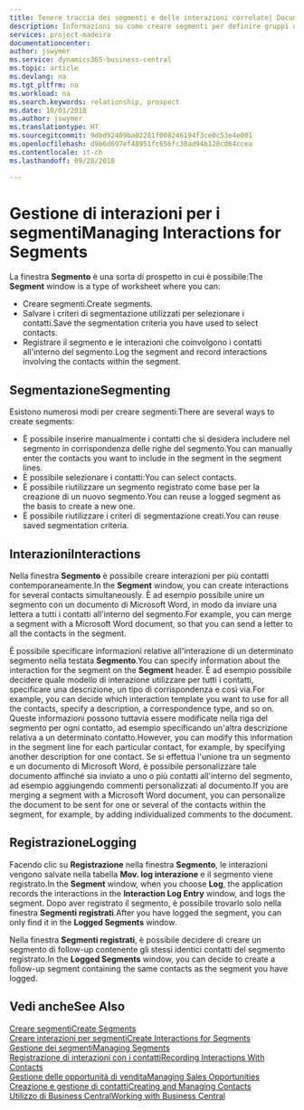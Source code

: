 ```yaml
---
title: Tenere traccia dei segmenti e delle interazioni correlate| Documenti Microsoft
description: Informazioni su come creare segmenti per definire gruppi di contatti e specificare delle interazioni per i segmenti.
services: project-madeira
documentationcenter: 
author: jswymer
ms.service: dynamics365-business-central
ms.topic: article
ms.devlang: na
ms.tgt_pltfrm: na
ms.workload: na
ms.search.keywords: relationship, prospect
ms.date: 10/01/2018
ms.author: jswymer
ms.translationtype: HT
ms.sourcegitcommit: 9dbd92409ba02281f008246194f3ce0c53e4e001
ms.openlocfilehash: d9b6d697ef48951fc656fc30ad94b128cd64ccea
ms.contentlocale: it-ch
ms.lasthandoff: 09/28/2018

---
```

# <a name="managing-interactions-for-segments"></a><span data-ttu-id="daf64-103">Gestione di interazioni per i segmenti</span><span class="sxs-lookup"><span data-stu-id="daf64-103">Managing Interactions for Segments</span></span>
<span data-ttu-id="daf64-104">La finestra **Segmento** è una sorta di prospetto in cui è possibile:</span><span class="sxs-lookup"><span data-stu-id="daf64-104">The **Segment** window is a type of worksheet where you can:</span></span>

* <span data-ttu-id="daf64-105">Creare segmenti.</span><span class="sxs-lookup"><span data-stu-id="daf64-105">Create segments.</span></span>
* <span data-ttu-id="daf64-106">Salvare i criteri di segmentazione utilizzati per selezionare i contatti.</span><span class="sxs-lookup"><span data-stu-id="daf64-106">Save the segmentation criteria you have used to select contacts.</span></span>
* <span data-ttu-id="daf64-107">Registrare il segmento e le interazioni che coinvolgono i contatti all'interno del segmento.</span><span class="sxs-lookup"><span data-stu-id="daf64-107">Log the segment and record interactions involving the contacts within the segment.</span></span>

## <a name="segmenting"></a><span data-ttu-id="daf64-108">Segmentazione</span><span class="sxs-lookup"><span data-stu-id="daf64-108">Segmenting</span></span>
<span data-ttu-id="daf64-109">Esistono numerosi modi per creare segmenti:</span><span class="sxs-lookup"><span data-stu-id="daf64-109">There are several ways to create segments:</span></span>

* <span data-ttu-id="daf64-110">È possibile inserire manualmente i contatti che si desidera includere nel segmento in corrispondenza delle righe del segmento.</span><span class="sxs-lookup"><span data-stu-id="daf64-110">You can manually enter the contacts you want to include in the segment in the segment lines.</span></span>
* <span data-ttu-id="daf64-111">È possibile selezionare i contatti:</span><span class="sxs-lookup"><span data-stu-id="daf64-111">You can select contacts.</span></span>
* <span data-ttu-id="daf64-112">È possibile riutilizzare un segmento registrato come base per la creazione di un nuovo segmento.</span><span class="sxs-lookup"><span data-stu-id="daf64-112">You can reuse a logged segment as the basis to create a new one.</span></span>
* <span data-ttu-id="daf64-113">È possibile riutilizzare i criteri di segmentazione creati.</span><span class="sxs-lookup"><span data-stu-id="daf64-113">You can reuse saved segmentation criteria.</span></span>

## <a name="interactions"></a><span data-ttu-id="daf64-114">Interazioni</span><span class="sxs-lookup"><span data-stu-id="daf64-114">Interactions</span></span>
<span data-ttu-id="daf64-115">Nella finestra **Segmento** è possibile creare interazioni per più contatti contemporaneamente.</span><span class="sxs-lookup"><span data-stu-id="daf64-115">In the **Segment** window, you can create interactions for several contacts simultaneously.</span></span> <span data-ttu-id="daf64-116">È ad esempio possibile unire un segmento con un documento di Microsoft Word, in modo da inviare una lettera a tutti i contatti all'interno del segmento.</span><span class="sxs-lookup"><span data-stu-id="daf64-116">For example, you can merge a segment with a Microsoft Word document, so that you can send a letter to all the contacts in the segment.</span></span>

<span data-ttu-id="daf64-117">È possibile specificare informazioni relative all'interazione di un determinato segmento nella testata **Segmento**.</span><span class="sxs-lookup"><span data-stu-id="daf64-117">You can specify information about the interaction for the segment on the **Segment** header.</span></span> <span data-ttu-id="daf64-118">È ad esempio possibile decidere quale modello di interazione utilizzare per tutti i contatti, specificare una descrizione, un tipo di corrispondenza e così via.</span><span class="sxs-lookup"><span data-stu-id="daf64-118">For example, you can decide which interaction template you want to use for all the contacts, specify a description, a correspondence type, and so on.</span></span> <span data-ttu-id="daf64-119">Queste informazioni possono tuttavia essere modificate nella riga del segmento per ogni contatto, ad esempio specificando un'altra descrizione relativa a un determinato contatto.</span><span class="sxs-lookup"><span data-stu-id="daf64-119">However, you can modify this information in the segment line for each particular contact, for example, by specifying another description for one contact.</span></span> <span data-ttu-id="daf64-120">Se si effettua l'unione tra un segmento e un documento di Microsoft Word, è possibile personalizzare tale documento affinché sia inviato a uno o più contatti all'interno del segmento, ad esempio aggiungendo commenti personalizzati al documento.</span><span class="sxs-lookup"><span data-stu-id="daf64-120">If you are merging a segment with a Microsoft Word document, you can personalize the document to be sent for one or several of the contacts within the segment, for example, by adding individualized comments to the document.</span></span>

## <a name="logging"></a><span data-ttu-id="daf64-121">Registrazione</span><span class="sxs-lookup"><span data-stu-id="daf64-121">Logging</span></span>
<span data-ttu-id="daf64-122">Facendo clic su **Registrazione** nella finestra **Segmento**, le interazioni vengono salvate nella tabella **Mov. log interazione** e il segmento viene registrato.</span><span class="sxs-lookup"><span data-stu-id="daf64-122">In the **Segment** window, when you choose **Log**, the application records the interactions in the **Interaction Log Entry** window, and logs the segment.</span></span> <span data-ttu-id="daf64-123">Dopo aver registrato il segmento, è possibile trovarlo solo nella finestra **Segmenti registrati**.</span><span class="sxs-lookup"><span data-stu-id="daf64-123">After you have logged the segment, you can only find it in the **Logged Segments** window.</span></span>

<span data-ttu-id="daf64-124">Nella finestra **Segmenti registrati**, è possibile decidere di creare un segmento di follow-up contenente gli stessi identici contatti del segmento registrato.</span><span class="sxs-lookup"><span data-stu-id="daf64-124">In the **Logged Segments** window, you can decide to create a follow-up segment containing the same contacts as the segment you have logged.</span></span>

## <a name="see-also"></a><span data-ttu-id="daf64-125">Vedi anche</span><span class="sxs-lookup"><span data-stu-id="daf64-125">See Also</span></span>
[<span data-ttu-id="daf64-126">Creare segmenti</span><span class="sxs-lookup"><span data-stu-id="daf64-126">Create Segments</span></span>](marketing-how-create-segment.md)  
[<span data-ttu-id="daf64-127">Creare interazioni per segmenti</span><span class="sxs-lookup"><span data-stu-id="daf64-127">Create Interactions for Segments</span></span>](marketing-how-create-interactions.md)  
[<span data-ttu-id="daf64-128">Gestione dei segmenti</span><span class="sxs-lookup"><span data-stu-id="daf64-128">Managing Segments</span></span>](marketing-segments.md)  
[<span data-ttu-id="daf64-129">Registrazione di interazioni con i contatti</span><span class="sxs-lookup"><span data-stu-id="daf64-129">Recording Interactions With Contacts</span></span>](marketing-interactions.md)  
[<span data-ttu-id="daf64-130">Gestione delle opportunità di vendita</span><span class="sxs-lookup"><span data-stu-id="daf64-130">Managing Sales Opportunities</span></span>](marketing-manage-sales-opportunities.md)  
[<span data-ttu-id="daf64-131">Creazione e gestione di contatti</span><span class="sxs-lookup"><span data-stu-id="daf64-131">Creating and Managing Contacts</span></span>](marketing-contacts.md)  
[<span data-ttu-id="daf64-132">Utilizzo di Business Central</span><span class="sxs-lookup"><span data-stu-id="daf64-132">Working with Business Central</span></span>](ui-work-product.md)

